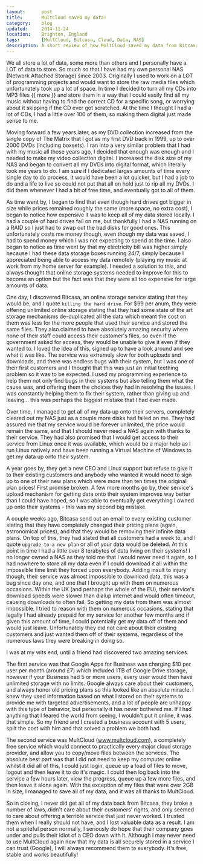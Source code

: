 ```yaml
---
layout:      post
title:       MultCloud saved my data!
category:    blog
updated:     2014-11-24
location:    Brighton, England
tags:        [MultCloud, Bitcasa, Cloud, Data, NAS]
description: A short review of how MultCloud saved my data from Bitcasa
---
```

We all store a lot of data, some more than others and I personally have a LOT of data to store. So much so that I have had my own personal NAS (Network Attached Storage) since 2003. Originally I used to work on a LOT of programming projects and would want to store the raw media files which unfortunately took up a lot of space. In time I decided to turn all my CDs into MP3 files {{ more }} and store them in a way that I could easily find all my music without having to find the correct CD for a specific song, or worrying about it skipping if the CD ever got scratched. At the time I thought I had a lot of CDs, I had a little over 100 of them, so making them digital just made sense to me.

Moving forward a few years later, as my DVD collection increased from the single copy of The Matrix that I got as my first DVD back in 1999, up to over 2000 DVDs (including boxsets). I ran into a very similar problem that I had with my music all those years ago, I decided that enough was enough and I needed to make my video collection digital. I increased the disk size of my NAS and began to convert all my DVDs into digital format, which literally took me years to do. I am sure if I dedicated larges amounts of time every single day to do process, it would have been a lot quicker, but I had a job to do and a life to live so could not put that all on hold just to rip all my DVDs. I did them whenever I had a bit of free time, and eventually got to all of them.

As time went by, I began to find that even though hard drives got bigger in size while prices remained roughly the same (more space, no extra cost), I began to notice how expensive it was to keep all of my data stored locally. I had a couple of hard drives fail on me, but thankfully I had a NAS running on a RAID so I just had to swap out the bad disks for good ones. This unfortunately costs me money though, even though my data was saved, I had to spend money which I was not expecting to spend at the time. I also began to notice as time went by that my electricity bill was higher simply because I had these data storage boxes running 24/7, simply because I appreciated being able to access my data remotely (playing my music at work from my home server for example). I needed a solution to this, and always thought that online storage systems needed to improve for this to become an option but the fact was that they were all too expensive for large amounts of data.

One day, I discovered Bitcasa, an online storage service stating that they would be, and I quote `killing the hard drive`. For $99 per anum, they were offering unlimited online storage stating that they had some state of the art storage mechanisms de-duplicated all the data which meant the cost on them was less for the more people that used their service and stored the same files. They also claimed to have absolutely amazing security where none of their staff could access their customer's files, so even if the government asked for access, they would be unable to give it even if they wanted to. I loved the idea of this, signed up to have a look around and see what it was like.
The service was extremely slow for both uploads and downloads, and there was endless bugs with their system, but I was one of their first customers and I thought that this was just an initial teething problem so it was to be expected. I used my programming experience to help them not only find bugs in their systems but also telling them what the cause was, and offering them the choices they had in resolving the issues. I was constantly helping them to fix their system, rather than giving up and leaving... this was perhaps the biggest mistake that I had ever made.

Over time, I managed to get all of my data up onto their servers, completely cleared out my NAS just as a couple more disks had failed on me. They had assured me that my service would be forever unlimited, the price would remain the same, and that I should never need a NAS again with thanks to their service. They had also promised that I would get access to their service from Linux once it was available, which would be a major help as I run Linux natively and have been running a Virtual Machine of Windows to get my data up onto their system.

A year goes by, they get a new CEO and Linux support but refuse to give it to their existing customers and anybody who wanted it would need to sign up to one of their new plans which were more than ten times the original plan prices! First promise broken.
A few more months go by, their service's upload mechanism for getting data onto their system improves way better than I could have hoped, so I was able to eventually get everything I owned up onto their systems - this was my second big mistake.

A couple weeks ago, Bitcasa send out an email to every existing customer stating that they have completely changed their pricing plans (again, astronomical prices), and that they would be removing their infinite data plans. On top of this, they had stated that all customers had a week to, and I quote `upgrade to a new plan` or all of your data would be deleted. At this point in time I had a little over 8 terabytes of data living on their systems! I no longer owned a NAS as they told me that I would never need it again, so I had nowhere to store all my data even if I could download it all within the impossible time limit they forced upon everybody. Adding insult to injury though, their service was almost impossible to download data, this was a bug since day one, and one that I brought up with them on numerous occasions. Within the UK (and perhaps the whole of the EU), their service's download speeds were slower than dialup internet and would often timeout, causing downloads to often fail. So getting my data from them was almost impossible.
I tried to reason with them on numerous occasions, stating that legally I had already prepaid for my service for another few months and if given this amount of time, I could potentially get my data off of them and would just leave. Unfortunately they did not care about their existing customers and just wanted them off of their systems, regardless of the numerous laws they were breaking in doing so.

I was at my wits end, until a friend had discovered two amazing services.

The first service was that Google Apps for Business was charging $10 per user per month (around £7) which included 1TB of Google Drive storage, however if your Business had 5 or more users, every user would then have unlimited storage with no limits. Google always care about their customers, and always honor old pricing plans so this looked like an absolute miracle. I knew they used information based on what I stored on their systems to provide me with targeted advertisements, and a lot of people are unhappy with this type of behavior, but personally it has never bothered me. If I had anything that I feared the world from seeing, I wouldn't put it online, it was that simple. So my friend and I created a business account with 5 users, split the cost with him and that solved a problem we both had.

The second service was MultCloud (www.multcloud.com), a completely free service which would connect to practically every major cloud storage provider, and allow you to copy/move files between the services. The absolute best part was that I did not need to keep my computer online whilst it did all of this, I could just login, queue up a load of files to move, logout and then leave it to do it's magic. I could then log back into the service a few hours later, view the progress, queue up a few more files, and then leave it alone again. With the exception of my files that were over 2GB in size, I managed to save all of my data, and it was all thanks to MultCloud.

So in closing, I never did get all of my data back from Bitcasa, they broke a number of laws, didn't care about their customers' rights, and only seemed to care about offering a terrible service that just never worked. I trusted them when I really should not have, and I lost valuable data as a result. I am not a spiteful person normally, I seriously do hope that their company goes under and pulls their idiot of a CEO down with it.
Although I may never need to use MultCloud again now that my data is all securely stored in a service I can trust (Google), I will always recommend them to everybody. It's free, stable and works beautifully!
